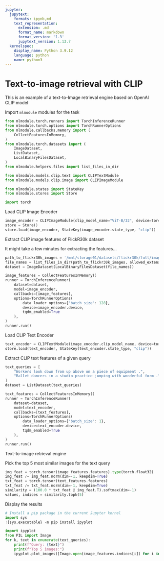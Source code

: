 ```yaml
---
jupyter:
  jupytext:
    formats: ipynb,md
    text_representation:
      extension: .md
      format_name: markdown
      format_version: '1.3'
      jupytext_version: 1.13.7
  kernelspec:
    display_name: Python 3.9.12
    language: python
    name: python3
---
```


# Text-to-image retrieval with CLIP

This is an example of a text-to-Image retrieval engine based on OpenAI CLIP model


Import `mlmodule` modules for the task

```python
from mlmodule.torch.runners import TorchInferenceRunner
from mlmodule.torch.options import TorchRunnerOptions
from mlmodule.callbacks.memory import (
    CollectFeaturesInMemory,
)
from mlmodule.torch.datasets import (
    ImageDataset,
    ListDataset,
    LocalBinaryFilesDataset,
)
from mlmodule.helpers.files import list_files_in_dir

from mlmodule.models.clip.text import CLIPTextModule
from mlmodule.models.clip.image import CLIPImageModule

from mlmodule.states import StateKey
from mlmodule.stores import Store

import torch
```

Load CLIP Image Encoder

```python
image_encoder = CLIPImageModule(clip_model_name="ViT-B/32", device=torch.device("cuda"))
store = Store()
store.load(image_encoder, StateKey(image_encoder.state_type, "clip"))
```

Extract CLIP image features of FlickR30k dataset


It might take a few minutes for extracting the features...

```python
path_to_flickr30k_images = '/mnt/storage01/datasets/flickr30k/full/images'
file_names = list_files_in_dir(path_to_flickr30k_images, allowed_extensions=('jpg',))
dataset = ImageDataset(LocalBinaryFilesDataset(file_names))

image_features = CollectFeaturesInMemory()
runner = TorchInferenceRunner(
    dataset=dataset,
    model=image_encoder,
    callbacks=[image_features],
    options=TorchRunnerOptions(
        data_loader_options={'batch_size': 128},
        device=image_encoder.device,
        tqdm_enabled=True
    ),
)
runner.run()
```

Load CLIP Text Encoder

```python
text_encoder = CLIPTextModule(image_encoder.clip_model_name, device=torch.device("cpu"))
store.load(text_encoder, StateKey(text_encoder.state_type, "clip"))
```

Extract CLIP text features of a given query

```python
text_queries = [
    "Workers look down from up above on a piece of equipment .",
    "Ballet dancers in a studio practice jumping with wonderful form ."
]
dataset = ListDataset(text_queries)

text_features = CollectFeaturesInMemory()
runner = TorchInferenceRunner(
    dataset=dataset,
    model=text_encoder,
    callbacks=[text_features],
    options=TorchRunnerOptions(
        data_loader_options={'batch_size': 1},
        device=text_encoder.device,
        tqdm_enabled=True
    ),
)
runner.run()
```

Text-to-image retrieval engine


Pick the top 5 most similar images for the text query


```python
img_feat = torch.tensor(image_features.features).type(torch.float32)
img_feat /= img_feat.norm(dim=-1, keepdim=True)
txt_feat = torch.tensor(text_features.features)
txt_feat /= txt_feat.norm(dim=-1, keepdim=True)
similarity = (100.0 * txt_feat @ img_feat.T).softmax(dim=-1)
values, indices = similarity.topk(5)

```

Display the results

```python
# Install a pip package in the current Jupyter kernel
import sys
!{sys.executable} -m pip install ipyplot
```

```python
import ipyplot
from PIL import Image
for k, text in enumerate(text_queries):
    print(f"Query: {text}")
    print(f"Top 5 images:")
    ipyplot.plot_images([Image.open(image_features.indices[i]) for i in indices[k]], [f"{v*100:.1f}%" for v in values[k]], img_width=250)
```
